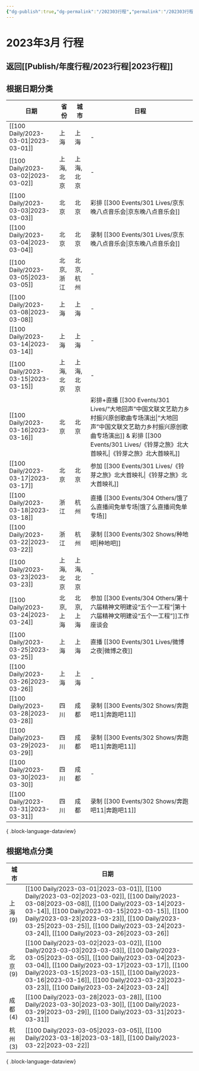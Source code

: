 ```yaml
---
{"dg-publish":true,"dg-permalink":"/202303行程","permalink":"/202303行程/","created":"2023-03-24T15:01:44.000+08:00","updated":"2023-09-01T00:31:37.115+08:00"}
---
```


# 2023年3月 行程

## 返回[[Publish/年度行程/2023行程\|2023行程]]

## 根据日期分类

| 日期                                      | 省份     | 城市     | 日程                                                        |
| --------------------------------------- | ------ | ------ | --------------------------------------------------------- |
| [[100 Daily/2023-03-01\|2023-03-01]] | 上海     | 上海     | \-                                                        |
| [[100 Daily/2023-03-02\|2023-03-02]] | 上海, 北京 | 上海, 北京 | \-                                                        |
| [[100 Daily/2023-03-03\|2023-03-03]] | 北京     | 北京     | 彩排 [[300 Events/301 Lives/京东晚八点音乐会\|京东晚八点音乐会]]                                           |
| [[100 Daily/2023-03-04\|2023-03-04]] | 北京     | 北京     | 录制 [[300 Events/301 Lives/京东晚八点音乐会\|京东晚八点音乐会]]                                           |
| [[100 Daily/2023-03-05\|2023-03-05]] | 北京, 浙江 | 北京, 杭州 | \-                                                        |
| [[100 Daily/2023-03-08\|2023-03-08]] | 上海     | 上海     | \-                                                        |
| [[100 Daily/2023-03-14\|2023-03-14]] | 上海     | 上海     | \-                                                        |
| [[100 Daily/2023-03-15\|2023-03-15]] | 上海, 北京 | 上海, 北京 | \-                                                        |
| [[100 Daily/2023-03-16\|2023-03-16]] | 北京     | 北京     | 彩排+直播 [[300 Events/301 Lives/“大地回声”中国文联文艺助力乡村振兴原创歌曲专场演出\|“大地回声”中国文联文艺助力乡村振兴原创歌曲专场演出]] & 彩排 [[300 Events/301 Lives/《铃芽之旅》北大首映礼\|《铃芽之旅》北大首映礼]] |
| [[100 Daily/2023-03-17\|2023-03-17]] | 北京     | 北京     | 参加 [[300 Events/301 Lives/《铃芽之旅》北大首映礼\|《铃芽之旅》北大首映礼]]                                        |
| [[100 Daily/2023-03-18\|2023-03-18]] | 浙江     | 杭州     | 直播 [[300 Events/304 Others/饿了么直播间免单专场\|饿了么直播间免单专场]]                                         |
| [[100 Daily/2023-03-22\|2023-03-22]] | 浙江     | 杭州     | 录制 [[300 Events/302 Shows/种地吧\|种地吧]]                                                |
| [[100 Daily/2023-03-23\|2023-03-23]] | 上海, 北京 | 上海, 北京 | \-                                                        |
| [[100 Daily/2023-03-24\|2023-03-24]] | 北京, 上海 | 北京, 上海 | 参加 [[300 Events/304 Others/第十六届精神文明建设“五个一工程”\|第十六届精神文明建设“五个一工程”]]工作座谈会                             |
| [[100 Daily/2023-03-25\|2023-03-25]] | 上海     | 上海     | 直播 [[300 Events/301 Lives/微博之夜\|微博之夜]]                                               |
| [[100 Daily/2023-03-26\|2023-03-26]] | 上海     | 上海     | \-                                                        |
| [[100 Daily/2023-03-28\|2023-03-28]] | 四川     | 成都     | 录制 [[300 Events/302 Shows/奔跑吧11\|奔跑吧11]]                                              |
| [[100 Daily/2023-03-29\|2023-03-29]] | 四川     | 成都     | 录制 [[300 Events/302 Shows/奔跑吧11\|奔跑吧11]]                                              |
| [[100 Daily/2023-03-30\|2023-03-30]] | 四川     | 成都     | \-                                                        |
| [[100 Daily/2023-03-31\|2023-03-31]] | 四川     | 成都     | 录制 [[300 Events/302 Shows/奔跑吧11\|奔跑吧11]]                                              |

{ .block-language-dataview}


## 根据地点分类

| 城市     | 日期                                                                                                                                                                                                                                                                                                                                                                              |
| ------ | ------------------------------------------------------------------------------------------------------------------------------------------------------------------------------------------------------------------------------------------------------------------------------------------------------------------------------------------------------------------------------- |
| 上海 (9) | [[100 Daily/2023-03-01\|2023-03-01]], [[100 Daily/2023-03-02\|2023-03-02]], [[100 Daily/2023-03-08\|2023-03-08]], [[100 Daily/2023-03-14\|2023-03-14]], [[100 Daily/2023-03-15\|2023-03-15]], [[100 Daily/2023-03-23\|2023-03-23]], [[100 Daily/2023-03-25\|2023-03-25]], [[100 Daily/2023-03-24\|2023-03-24]], [[100 Daily/2023-03-26\|2023-03-26]] |
| 北京 (9) | [[100 Daily/2023-03-02\|2023-03-02]], [[100 Daily/2023-03-03\|2023-03-03]], [[100 Daily/2023-03-05\|2023-03-05]], [[100 Daily/2023-03-04\|2023-03-04]], [[100 Daily/2023-03-17\|2023-03-17]], [[100 Daily/2023-03-15\|2023-03-15]], [[100 Daily/2023-03-16\|2023-03-16]], [[100 Daily/2023-03-23\|2023-03-23]], [[100 Daily/2023-03-24\|2023-03-24]] |
| 成都 (4) | [[100 Daily/2023-03-28\|2023-03-28]], [[100 Daily/2023-03-30\|2023-03-30]], [[100 Daily/2023-03-29\|2023-03-29]], [[100 Daily/2023-03-31\|2023-03-31]]                                                                                                                                                                                                              |
| 杭州 (3) | [[100 Daily/2023-03-05\|2023-03-05]], [[100 Daily/2023-03-18\|2023-03-18]], [[100 Daily/2023-03-22\|2023-03-22]]                                                                                                                                                                                                                                                       |

{ .block-language-dataview}
